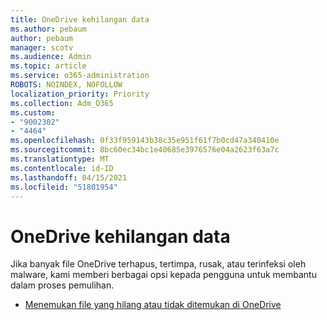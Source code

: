 ```yaml
---
title: OneDrive kehilangan data
ms.author: pebaum
author: pebaum
manager: scotv
ms.audience: Admin
ms.topic: article
ms.service: o365-administration
ROBOTS: NOINDEX, NOFOLLOW
localization_priority: Priority
ms.collection: Adm_O365
ms.custom:
- "9002302"
- "4464"
ms.openlocfilehash: 0f33f959143b38c35e951f61f7b0cd47a340410e
ms.sourcegitcommit: 8bc60ec34bc1e40685e3976576e04a2623f63a7c
ms.translationtype: MT
ms.contentlocale: id-ID
ms.lasthandoff: 04/15/2021
ms.locfileid: "51801954"
---
```

# <a name="onedrive-is-missing-data"></a>OneDrive kehilangan data

Jika banyak file OneDrive terhapus, tertimpa, rusak, atau terinfeksi oleh malware, kami memberi berbagai opsi kepada pengguna untuk membantu dalam proses pemulihan.

- [Menemukan file yang hilang atau tidak ditemukan di OneDrive](https://go.microsoft.com/fwlink/?linkid=2125166)
